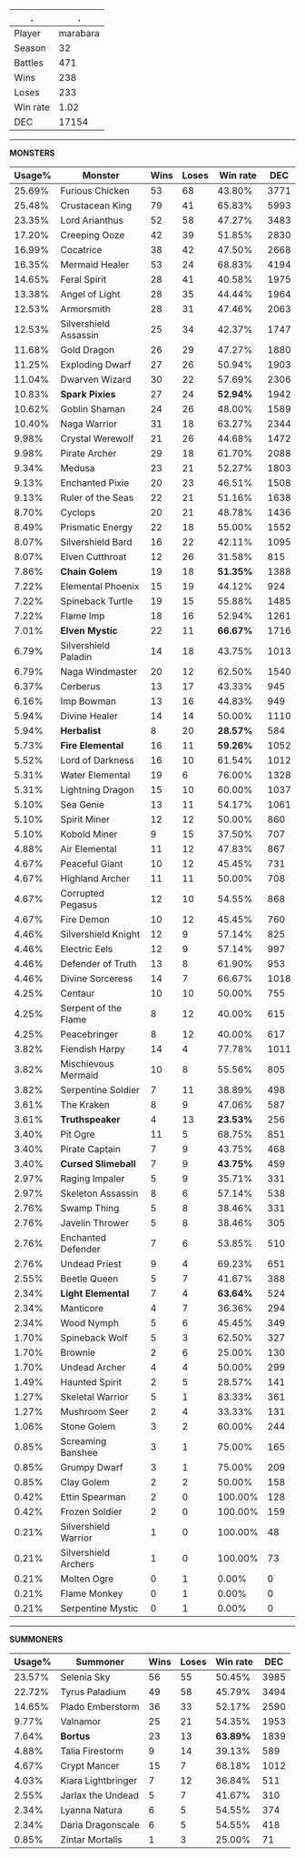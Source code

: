 .|.
|-|-
Player|marabara
Season|32
Battles|471
Wins|238
Loses|233
Win rate|1.02
DEC|17154

---
**MONSTERS**

Usage%|Monster|Wins|Loses|Win rate|DEC|
-|-|-|-|-|-|
25.69%|Furious Chicken|53|68|43.80%|3771|
25.48%|Crustacean King|79|41|65.83%|5993|
23.35%|Lord Arianthus|52|58|47.27%|3483|
17.20%|Creeping Ooze|42|39|51.85%|2830|
16.99%|Cocatrice|38|42|47.50%|2668|
16.35%|Mermaid Healer|53|24|68.83%|4194|
14.65%|Feral Spirit|28|41|40.58%|1975|
13.38%|Angel of Light|28|35|44.44%|1964|
12.53%|Armorsmith|28|31|47.46%|2063|
12.53%|Silvershield Assassin|25|34|42.37%|1747|
11.68%|Gold Dragon|26|29|47.27%|1880|
11.25%|Exploding Dwarf|27|26|50.94%|1903|
11.04%|Dwarven Wizard|30|22|57.69%|2306|
10.83%|**Spark Pixies**|27|24|**52.94%**|1942|
10.62%|Goblin Shaman|24|26|48.00%|1589|
10.40%|Naga Warrior|31|18|63.27%|2344|
9.98%|Crystal Werewolf|21|26|44.68%|1472|
9.98%|Pirate Archer|29|18|61.70%|2088|
9.34%|Medusa|23|21|52.27%|1803|
9.13%|Enchanted Pixie|20|23|46.51%|1508|
9.13%|Ruler of the Seas|22|21|51.16%|1638|
8.70%|Cyclops|20|21|48.78%|1436|
8.49%|Prismatic Energy|22|18|55.00%|1552|
8.07%|Silvershield Bard|16|22|42.11%|1095|
8.07%|Elven Cutthroat|12|26|31.58%|815|
7.86%|**Chain Golem**|19|18|**51.35%**|1388|
7.22%|Elemental Phoenix|15|19|44.12%|924|
7.22%|Spineback Turtle|19|15|55.88%|1485|
7.22%|Flame Imp|18|16|52.94%|1261|
7.01%|**Elven Mystic**|22|11|**66.67%**|1716|
6.79%|Silvershield Paladin|14|18|43.75%|1013|
6.79%|Naga Windmaster|20|12|62.50%|1540|
6.37%|Cerberus|13|17|43.33%|945|
6.16%|Imp Bowman|13|16|44.83%|949|
5.94%|Divine Healer|14|14|50.00%|1110|
5.94%|**Herbalist**|8|20|**28.57%**|584|
5.73%|**Fire Elemental**|16|11|**59.26%**|1052|
5.52%|Lord of Darkness|16|10|61.54%|1012|
5.31%|Water Elemental|19|6|76.00%|1328|
5.31%|Lightning Dragon|15|10|60.00%|1037|
5.10%|Sea Genie|13|11|54.17%|1061|
5.10%|Spirit Miner|12|12|50.00%|860|
5.10%|Kobold Miner|9|15|37.50%|707|
4.88%|Air Elemental|11|12|47.83%|867|
4.67%|Peaceful Giant|10|12|45.45%|731|
4.67%|Highland Archer|11|11|50.00%|708|
4.67%|Corrupted Pegasus|12|10|54.55%|868|
4.67%|Fire Demon|10|12|45.45%|760|
4.46%|Silvershield Knight|12|9|57.14%|825|
4.46%|Electric Eels|12|9|57.14%|997|
4.46%|Defender of Truth|13|8|61.90%|953|
4.46%|Divine Sorceress|14|7|66.67%|1018|
4.25%|Centaur|10|10|50.00%|755|
4.25%|Serpent of the Flame|8|12|40.00%|615|
4.25%|Peacebringer|8|12|40.00%|617|
3.82%|Fiendish Harpy|14|4|77.78%|1011|
3.82%|Mischievous Mermaid|10|8|55.56%|805|
3.82%|Serpentine Soldier|7|11|38.89%|498|
3.61%|The Kraken|8|9|47.06%|587|
3.61%|**Truthspeaker**|4|13|**23.53%**|256|
3.40%|Pit Ogre|11|5|68.75%|851|
3.40%|Pirate Captain|7|9|43.75%|468|
3.40%|**Cursed Slimeball**|7|9|**43.75%**|459|
2.97%|Raging Impaler|5|9|35.71%|331|
2.97%|Skeleton Assassin|8|6|57.14%|538|
2.76%|Swamp Thing|5|8|38.46%|331|
2.76%|Javelin Thrower|5|8|38.46%|305|
2.76%|Enchanted Defender|7|6|53.85%|510|
2.76%|Undead Priest|9|4|69.23%|651|
2.55%|Beetle Queen|5|7|41.67%|388|
2.34%|**Light Elemental**|7|4|**63.64%**|524|
2.34%|Manticore|4|7|36.36%|294|
2.34%|Wood Nymph|5|6|45.45%|349|
1.70%|Spineback Wolf|5|3|62.50%|327|
1.70%|Brownie|2|6|25.00%|130|
1.70%|Undead Archer|4|4|50.00%|299|
1.49%|Haunted Spirit|2|5|28.57%|141|
1.27%|Skeletal Warrior|5|1|83.33%|361|
1.27%|Mushroom Seer|2|4|33.33%|131|
1.06%|Stone Golem|3|2|60.00%|244|
0.85%|Screaming Banshee|3|1|75.00%|165|
0.85%|Grumpy Dwarf|3|1|75.00%|209|
0.85%|Clay Golem|2|2|50.00%|158|
0.42%|Ettin Spearman|2|0|100.00%|128|
0.42%|Frozen Soldier|2|0|100.00%|159|
0.21%|Silvershield Warrior|1|0|100.00%|48|
0.21%|Silvershield Archers|1|0|100.00%|73|
0.21%|Molten Ogre|0|1|0.00%|0|
0.21%|Flame Monkey|0|1|0.00%|0|
0.21%|Serpentine Mystic|0|1|0.00%|0|

---
**SUMMONERS**

Usage%|Summoner|Wins|Loses|Win rate|DEC|
-|-|-|-|-|-|
23.57%|Selenia Sky|56|55|50.45%|3985|
22.72%|Tyrus Paladium|49|58|45.79%|3494|
14.65%|Plado Emberstorm|36|33|52.17%|2590|
9.77%|Valnamor|25|21|54.35%|1953|
7.64%|**Bortus**|23|13|**63.89%**|1839|
4.88%|Talia Firestorm|9|14|39.13%|589|
4.67%|Crypt Mancer|15|7|68.18%|1012|
4.03%|Kiara Lightbringer|7|12|36.84%|511|
2.55%|Jarlax the Undead|5|7|41.67%|310|
2.34%|Lyanna Natura|6|5|54.55%|374|
2.34%|Daria Dragonscale|6|5|54.55%|418|
0.85%|Zintar Mortalis|1|3|25.00%|71|
